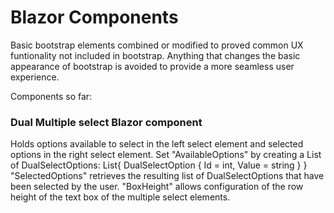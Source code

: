 # Blazor Components
Basic bootstrap elements combined or modified to proved common UX funtionality not included in bootstrap. Anything that changes the basic appearance of bootstrap is avoided to provide a more seamless user experience.

Components so far:

### Dual Multiple select Blazor component  ###
Holds options available to select in the left select element and selected options in the right select element. 
Set "AvailableOptions" by creating a List of DualSelectOptions: List<DualSelectOption>{ DualSelectOption { Id = int, Value = string } }
"SelectedOptions" retrieves the resulting list of DualSelectOptions that have been selected by the user.
"BoxHeight" allows configuration of the row height of the text box of the multiple select elements.
